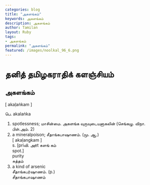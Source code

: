 ```yaml
---  
categories: blog  
title: "அகளங்கம்"
keywords: அகளங்கம்  
description: அகளங்கம்
author: Tamilan  
layout: Ruby  
tags:     
- அகளங்கம்
permalink: "அகளங்கம்"  
featured: /images/noolkal_96_6.png  
--- 
```

# தனித் தமிழகராதிக் களஞ்சியம்
## அகளங்கம்

[ akaḷaṅkam ]  
  
பெ. akalaṅka  
1. spotlessness; மாசின்மை. அகளங்க வுருவுடையனாகலின் (செங்கழு. விநா. பிள்.அம். 2)  
2. a mineralpoison; சீதாங்கபாஷாணம். (மூ. ஆ.)  
[ akaḷangkam ]  
s. [priவி. அet களங் கம்  
spot.]  
purity  
சுத்தம்  
2. a kind of arsenic  
சீதாங்கபர்ஷாணம். (p.)  
சீதாங்கபாஷாணம்